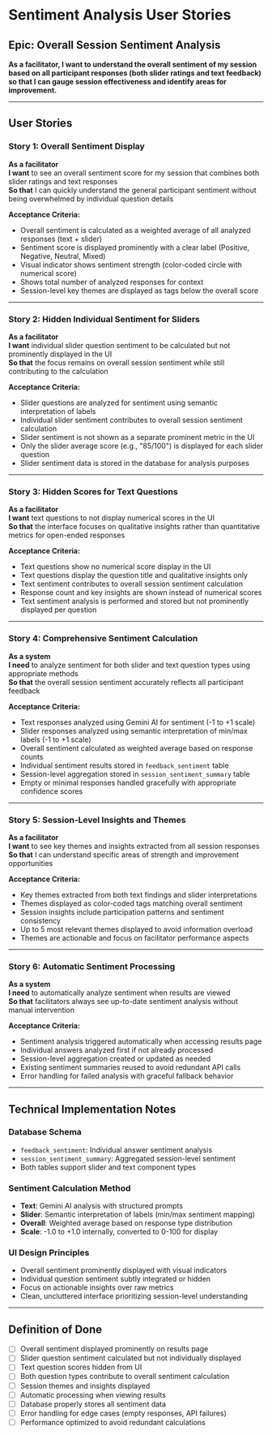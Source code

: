 # Sentiment Analysis User Stories

## Epic: Overall Session Sentiment Analysis
**As a facilitator, I want to understand the overall sentiment of my session based on all participant responses (both slider ratings and text feedback) so that I can gauge session effectiveness and identify areas for improvement.**

---

## User Stories

### Story 1: Overall Sentiment Display
**As a facilitator**  
**I want** to see an overall sentiment score for my session that combines both slider ratings and text responses  
**So that** I can quickly understand the general participant sentiment without being overwhelmed by individual question details

**Acceptance Criteria:**
- Overall sentiment is calculated as a weighted average of all analyzed responses (text + slider)
- Sentiment score is displayed prominently with a clear label (Positive, Negative, Neutral, Mixed)
- Visual indicator shows sentiment strength (color-coded circle with numerical score)
- Shows total number of analyzed responses for context
- Session-level key themes are displayed as tags below the overall score

---

### Story 2: Hidden Individual Sentiment for Sliders
**As a facilitator**  
**I want** individual slider question sentiment to be calculated but not prominently displayed in the UI  
**So that** the focus remains on overall session sentiment while still contributing to the calculation

**Acceptance Criteria:**
- Slider questions are analyzed for sentiment using semantic interpretation of labels
- Individual slider sentiment contributes to overall session sentiment calculation  
- Slider sentiment is not shown as a separate prominent metric in the UI
- Only the slider average score (e.g., "85/100") is displayed for each slider question
- Slider sentiment data is stored in the database for analysis purposes

---

### Story 3: Hidden Scores for Text Questions  
**As a facilitator**  
**I want** text questions to not display numerical scores in the UI  
**So that** the interface focuses on qualitative insights rather than quantitative metrics for open-ended responses

**Acceptance Criteria:**
- Text questions show no numerical score display in the UI
- Text questions display the question title and qualitative insights only
- Text sentiment contributes to overall session sentiment calculation
- Response count and key insights are shown instead of numerical scores
- Text sentiment analysis is performed and stored but not prominently displayed per question

---

### Story 4: Comprehensive Sentiment Calculation
**As a system**  
**I need** to analyze sentiment for both slider and text question types using appropriate methods  
**So that** the overall session sentiment accurately reflects all participant feedback

**Acceptance Criteria:**
- Text responses analyzed using Gemini AI for sentiment (-1 to +1 scale)
- Slider responses analyzed using semantic interpretation of min/max labels (-1 to +1 scale)
- Overall sentiment calculated as weighted average based on response counts
- Individual sentiment results stored in `feedback_sentiment` table
- Session-level aggregation stored in `session_sentiment_summary` table
- Empty or minimal responses handled gracefully with appropriate confidence scores

---

### Story 5: Session-Level Insights and Themes
**As a facilitator**  
**I want** to see key themes and insights extracted from all session responses  
**So that** I can understand specific areas of strength and improvement opportunities

**Acceptance Criteria:**
- Key themes extracted from both text findings and slider interpretations
- Themes displayed as color-coded tags matching overall sentiment
- Session insights include participation patterns and sentiment consistency
- Up to 5 most relevant themes displayed to avoid information overload
- Themes are actionable and focus on facilitator performance aspects

---

### Story 6: Automatic Sentiment Processing
**As a system**  
**I need** to automatically analyze sentiment when results are viewed  
**So that** facilitators always see up-to-date sentiment analysis without manual intervention

**Acceptance Criteria:**
- Sentiment analysis triggered automatically when accessing results page
- Individual answers analyzed first if not already processed
- Session-level aggregation created or updated as needed
- Existing sentiment summaries reused to avoid redundant API calls
- Error handling for failed analysis with graceful fallback behavior

---

## Technical Implementation Notes

### Database Schema
- `feedback_sentiment`: Individual answer sentiment analysis
- `session_sentiment_summary`: Aggregated session-level sentiment
- Both tables support slider and text component types

### Sentiment Calculation Method
- **Text**: Gemini AI analysis with structured prompts
- **Slider**: Semantic interpretation of labels (min/max sentiment mapping)
- **Overall**: Weighted average based on response type distribution
- **Scale**: -1.0 to +1.0 internally, converted to 0-100 for display

### UI Design Principles
- Overall sentiment prominently displayed with visual indicators
- Individual question sentiment subtly integrated or hidden
- Focus on actionable insights over raw metrics
- Clean, uncluttered interface prioritizing session-level understanding

---

## Definition of Done
- [ ] Overall sentiment displayed prominently on results page
- [ ] Slider question sentiment calculated but not individually displayed  
- [ ] Text question scores hidden from UI
- [ ] Both question types contribute to overall sentiment calculation
- [ ] Session themes and insights displayed
- [ ] Automatic processing when viewing results
- [ ] Database properly stores all sentiment data
- [ ] Error handling for edge cases (empty responses, API failures)
- [ ] Performance optimized to avoid redundant calculations